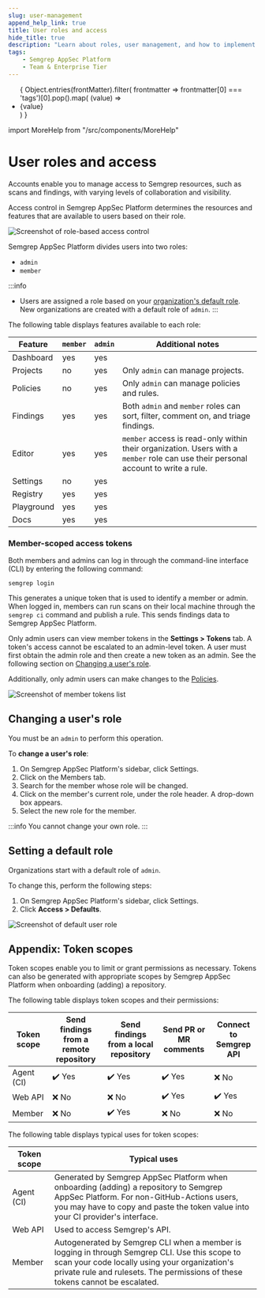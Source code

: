 ```yaml
---
slug: user-management 
append_help_link: true
title: User roles and access
hide_title: true
description: "Learn about roles, user management, and how to implement role-based access control in Semgrep AppSec Platform."
tags:
    - Semgrep AppSec Platform
    - Team & Enterprise Tier
---
```


<ul id="tag__badge-list">
{
Object.entries(frontMatter).filter(
    frontmatter => frontmatter[0] === 'tags')[0].pop().map(
    (value) => <li class='tag__badge-item'>{value}</li> )
}
</ul>

import MoreHelp from "/src/components/MoreHelp"

# User roles and access 

Accounts enable you to manage access to Semgrep resources, such as scans and findings, with varying levels of collaboration and visibility.

Access control in Semgrep AppSec Platform determines the resources and features that are available to users based on their role.

![Screenshot of role-based access control](/img/rbac-overview.png)<br />

Semgrep AppSec Platform divides users into two roles:

* `admin`
* `member`

:::info
* Users are assigned a role based on your [organization's default role](#setting-a-default-role). New organizations are created with a default role of `admin`.
:::

The following table displays features available to each role:

| Feature    | `member`  | `admin`   | Additional notes                                                                                                                   |
| ---------  | --------- | --------- | ---------                                                                                                                          |
| Dashboard  | yes       | yes       |                                                                                                                                    |
| Projects   | no        | yes       | Only `admin` can manage projects.                                                                                                  |
| Policies   | no        | yes       | Only `admin` can manage policies and rules.                                                                                        |
| Findings   | yes       | yes       | Both `admin` and `member` roles can sort, filter, comment on, and triage findings.                                                 |
| Editor     | yes       | yes       | `member` access is read-only within their organization. Users with a `member` role can use their personal account to write a rule. |
| Settings   | no        | yes       |                                                                                                                                    |
| Registry   | yes       | yes       |                                                                                                                                    |
| Playground | yes       | yes       |                                                                                                                                    |
| Docs       | yes       | yes       |                                                                                                                                    |

### Member-scoped access tokens

Both members and admins can log in through the command-line interface (CLI) by entering the following command:

```
semgrep login
```

This generates a unique token that is used to identify a member or admin. When logged in, members can run scans on their local machine through the `semgrep ci` command and publish a rule. This sends findings data to Semgrep AppSec Platform.

Only admin users can view member tokens in the **Settings > Tokens** tab. A token's access cannot be escalated to an admin-level token. A user must first obtain the admin role and then create a new token as an admin. See the following section on [Changing a user's role](#changing-a-users-role).

Additionally, only admin users can make changes to the [Policies](/semgrep-code/policies).

![Screenshot of member tokens list](/img/member-tokens-table.png#md-width)<br />

## Changing a user's role

You must be an `admin` to perform this operation.

To **change a user's role**:

1. On Semgrep AppSec Platform's sidebar, click Settings.
2. Click on the Members tab.
3. Search for the member whose role will be changed.
4. Click on the member's current role, under the role header. A drop-down box appears.
5. Select the new role for the member.

:::info
You cannot change your own role.
:::

## Setting a default role

Organizations start with a default role of `admin`.

To change this, perform the following steps:

1. On Semgrep AppSec Platform's sidebar, click Settings.
2. Click **Access > Defaults**.

![Screenshot of default user role](/img/default-user-role.png#md-width)<br />

## Appendix: Token scopes

Token scopes enable you to limit or grant permissions as necessary. Tokens can also be generated with appropriate scopes by Semgrep AppSec Platform when onboarding (adding) a repository. 

The following table displays token scopes and their permissions:

| Token scope | Send findings from a remote repository | Send findings from a local repository |  Send PR or MR comments | Connect to Semgrep API |
| ----------- | ------- | --- | --| -- |
| Agent (CI)  |   ✔️  Yes    |  ✔️ Yes  | ✔️  Yes | ❌ No |
| Web API     |  ❌ No    |  ❌ No | ✔️  Yes  | ✔️ Yes  |
| Member      |    ❌ No   |  ✔️ Yes  | ❌ No |❌ No |

The following table displays typical uses for token scopes:

| Token scope |Typical uses |
| ----------- | ----------- |
| Agent (CI)  | Generated by Semgrep AppSec Platform when onboarding (adding) a repository to Semgrep AppSec Platform. For non-GitHub-Actions users, you may have to copy and paste the token value into your CI provider's interface. |
| Web API     | Used to access Semgrep's API. | 
| Member      | Autogenerated by Semgrep CLI when a member is logging in through Semgrep CLI. Use this scope to scan your code locally using your organization's private rule and rulesets. The permissions of these tokens cannot be escalated. |

<MoreHelp />


<!--

Semgrep AppSec Platform has two types of accounts:

<dl>
    <dt>Personal account</dt>
    <dd>Every person who signs into Semgrep AppSec Platform is first signed in to a <strong>personal account</strong>. In a personal account, your findings, projects, private rules, and scans are visible only to you.</dd>
    <dt>Organization (Org) account</dt>
    <dd>To collaborate with others, create an <strong>organization account</strong>. An organization account in Semgrep AppSec Platform connects to an existing organization on GitHub or GitLab. Creating this type of account integrates Semgrep AppSec Platform with your SCM (source code management) organization. A user can be part of many Semgrep AppSec Platform organization accounts, provided that they are a member of that organization in their SCM tool, such as GitHub or GitLab. Semgrep AppSec Platform can also detect the organization's repositories available for scanning.</dd>
</dl>

In organization accounts, collaborators can collectively manage Semgrep AppSec Platform. By default, users can:

* Add projects to scan.
* View and triage findings.
* Determine what rules to run and set up actions that Semgrep AppSec Platform will perform.
* Manage tokens and other settings.
* View an organization's private rules.

Semgrep AppSec Platform can restrict features based on user roles. See [Controlling access through roles](#controlling-access-through-roles).

## Setting up a Semgrep organization account

By setting up an organization account, teams can collaborate on rule writing and the management of repositories. Teams with organization accounts can enforce organization-wide standards and secure their repositories at scale. Perform the steps outlined in the following subsections to set up an organization account.

### Creating a Semgrep organization account

:::note
Semgrep supports the integration of organization accounts with GitHub or GitLab only.
:::

To create an organization account:

1. Sign in to Semgrep AppSec Platform.
2. On the sidebar, click **your account name > Add org**.
3. Choose **Create an organization**.
4. Enter the **Organization Display Name**. Typically the organization display name matches the name of the organization in your SCM, but this is not required.
5. Click **Create**.

You have successfully created a Semgrep organization that you can now connect to GitHub or GitLab.

### Connecting a Semgrep organization account to your SCM

This step connects your Semgrep organization account to a source code manager, such as GitHub. Linking a source code manager allows the Semgrep org's membership to be managed by GitHub or GitLab. After connecting your Semgrep org to GitHub or GitLab, members from GitHub or GitLab are able to join the Semgrep organization you created and connected.

You can only connect your Semgrep organization to the source code manager that you originally logged in with. For example, if you logged in to Semgrep AppSec Platform with GitHub, you do not see the **Connect to GitLab** option. If your organization uses both GitHub and GitLab to manage source code, log in with the source code manager that you would prefer to use to manage Semgrep org membership. You can still scan repositories from other sources.

:::info Connecting to GitHub
When connecting to GitHub, Semgrep prompts you to install the Semgrep GitHub app for your organization. If you don't have permission to install apps on your GitHub organization, you won't be able to complete the connection. Identify a GitHub organization admin or owner who has permissions to install or approve the app before proceeding.
:::

1. Sign in to Semgrep AppSec Platform.
2. On the sidebar, click **your account name** > **the organization account** you created.
3. Click **Settings** > **Source Code Managers**.
4. Click on your Source code manager, for example, **Connect to GitHub**.
5. Follow the prompts in the Cloud Platform and select an organization or group to link.
6. After a successful link, you are signed out of Semgrep AppSec Platform automatically, as your credentials have changed after linking an organization.
7. Sign back in to Semgrep AppSec Platform.

You have successfully connected an org in Semgrep AppSec Platform with an organization in your source code management tool.

### Joining a Semgrep organization

If a Semgrep organization has been connected to GitHub or GitLab, members of the org in GitHub or GitLab can join the Semgrep organization. To join a Semgrep org account, perform the following steps:

1. Sign in to Semgrep AppSec Platform.
2. On the sidebar, click **your account name > Add org**.
3. Choose **Join an organization**. A list of possible orgs to join appears.
4. Click the organization you want to join. You are signed out of Semgrep AppSec Platform automatically as your credentials change after linking an organization.
6. Sign back in to Semgrep AppSec Platform.

You have successfully joined an org in Semgrep AppSec Platform.

--> 

